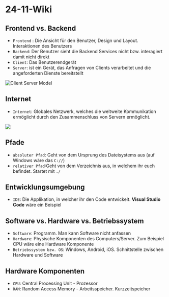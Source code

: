 # 24-11-Wiki

## Frontend vs. Backend

- `Frontend` : Die Ansicht für den Benutzer, Design und Layout. Interaktionen des Benutzers
- `Backend`: Der Benutzer sieht die Backend Services nicht bzw. interagiert damit nicht direkt
- `Client`: Das Benutzerendgerät
- `Server`: ist ein Gerät, das Anfragen von Clients verarbeitet und die angeforderten Dienste bereitstellt

![Client Server Model](https://github.com/tomtechstarter/24-11-wiki/blob/main/images/client_server_model.png?raw=true) 

## Internet

- `Internet`: Globales Netzwerk, welches die weltweite Kommunikation ermöglicht durch den Zusammenschluss von Servern ermöglicht.

![](https://github.com/tomtechstarter/24-11-wiki/blob/main/images/internet.png?raw=true)

## Pfade

- `absoluter Pfad`: Geht von dem Ursprung des Dateisystems aus (auf Windows wäre das `C://`)
- `relativer Pfad`:Geht von dem Verzeichnis aus, in welchem ihr euch befindet. Startet mit `./`

## Entwicklungsumgebung

- `IDE`: Die Applikation, in welcher ihr den Code entwickelt. **Visual Studio Code** wäre ein Beispiel

## Software vs. Hardware vs. Betriebssystem

- `Software`: Programm. Man kann Software nicht anfassen
- `Hardware`: Physische Komponenten des Computers/Server. Zum Beispiel CPU wäre eine Hardware Komponente
- `Betriebssystem bzw. OS`: Windows, Android, iOS. Schnittstelle zwischen Hardware und Software

## Hardware Komponenten

- `CPU`: Central Processing Unit - Prozessor
- `RAM`: Random Access Memory - Arbeitsspeicher. Kurzzeitspeicher